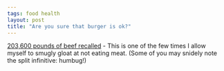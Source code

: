 ```yaml
---
tags: food health
layout: post
title: "Are you sure that burger is ok?"
---
```




<a href="http://www.salon.com/news/wire/2002/09/17/beef_recall/index.html">203,600 pounds of beef recalled</a> - This is one of the few times I allow myself to smugly gloat at not eating meat. (Some of you may snidely note the split infinitive: humbug!)


